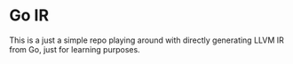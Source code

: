 # Go IR

This is a just a simple repo playing around with directly
generating LLVM IR from Go, just for learning purposes.
